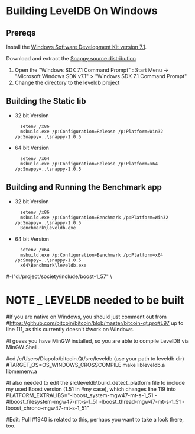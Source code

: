# Building LevelDB On Windows

## Prereqs 

Install the [Windows Software Development Kit version 7.1](http://www.microsoft.com/downloads/dlx/en-us/listdetailsview.aspx?FamilyID=6b6c21d2-2006-4afa-9702-529fa782d63b).

Download and extract the [Snappy source distribution](http://snappy.googlecode.com/files/snappy-1.0.5.tar.gz)

1. Open the "Windows SDK 7.1 Command Prompt" :
   Start Menu -> "Microsoft Windows SDK v7.1" > "Windows SDK 7.1 Command Prompt"
2. Change the directory to the leveldb project

## Building the Static lib 

* 32 bit Version 

        setenv /x86
        msbuild.exe /p:Configuration=Release /p:Platform=Win32 /p:Snappy=..\snappy-1.0.5

* 64 bit Version 

        setenv /x64
        msbuild.exe /p:Configuration=Release /p:Platform=x64 /p:Snappy=..\snappy-1.0.5


## Building and Running the Benchmark app

* 32 bit Version 

	    setenv /x86
	    msbuild.exe /p:Configuration=Benchmark /p:Platform=Win32 /p:Snappy=..\snappy-1.0.5
		Benchmark\leveldb.exe

* 64 bit Version 

	    setenv /x64
	    msbuild.exe /p:Configuration=Benchmark /p:Platform=x64 /p:Snappy=..\snappy-1.0.5
	    x64\Benchmark\leveldb.exe




#-I"d:/project/society/include/boost-1_57" \
 
# NOTE  _ LEVELDB needed to be built
#If you are native on Windows, you should just comment out from #https://github.com/bitcoin/bitcoin/blob/master/bitcoin-qt.pro#L97 up to line 111, as this currently doesn't #work on Windows.

#I guess you have MinGW installed, so you are able to compile LevelDB via MinGW Shell.

#cd /c/Users/Diapolo/bitcoin.Qt/src/leveldb (use your path to leveldb dir)
#TARGET_OS=OS_WINDOWS_CROSSCOMPILE make libleveldb.a libmemenv.a

#I also needed to edit the src\leveldb\build_detect_platform file to include my used Boost version (1.51 in #my case), which changes line 119 into PLATFORM_EXTRALIBS="-lboost_system-mgw47-mt-s-1_51 -#lboost_filesystem-mgw47-mt-s-1_51 -lboost_thread-mgw47-mt-s-1_51 -lboost_chrono-mgw47-mt-s-1_51"

#Edit: Pull #1940 is related to this, perhaps you want to take a look there, too.

